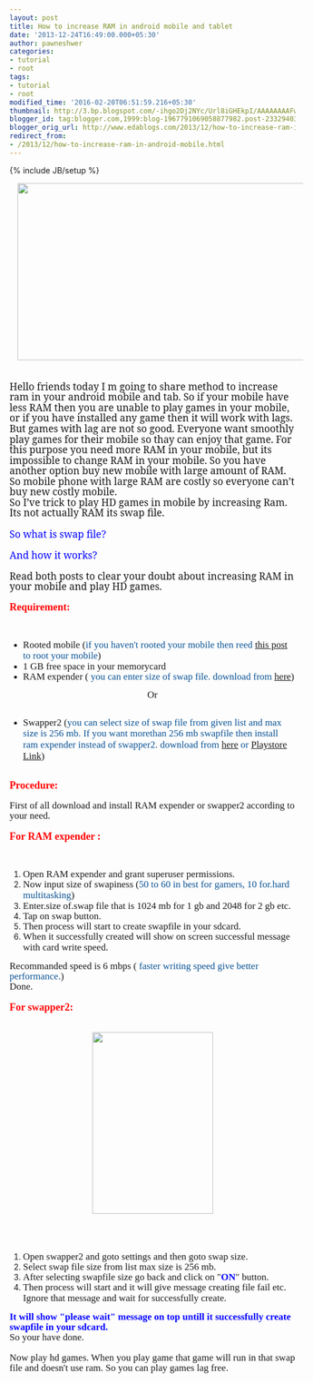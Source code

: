 ```yaml
---
layout: post
title: How to increase RAM in android mobile and tablet
date: '2013-12-24T16:49:00.000+05:30'
author: pawneshwer
categories:
- tutorial
- root
tags:
- tutorial
- root
modified_time: '2016-02-20T06:51:59.216+05:30'
thumbnail: http://3.bp.blogspot.com/-ihgo2Dj2NYc/Url8iGHEkpI/AAAAAAAAFws/RoaKATcCgIA/s72-c/ROEHSOFT+RAM-EXPANDER+-+ROOT+v1.82+apk.jpg
blogger_id: tag:blogger.com,1999:blog-1967791069058877982.post-233294033920862631
blogger_orig_url: http://www.edablogs.com/2013/12/how-to-increase-ram-in-android-mobile.html
redirect_from:
- /2013/12/how-to-increase-ram-in-android-mobile.html
---
```


{% include JB/setup %}

<div dir="ltr" style="text-align: left;" trbidi="on"><div class="MsoNormal"><div class="separator" style="clear: both; text-align: center;"><a href="http://3.bp.blogspot.com/-ihgo2Dj2NYc/Url8iGHEkpI/AAAAAAAAFws/RoaKATcCgIA/s1600/ROEHSOFT+RAM-EXPANDER+-+ROOT+v1.82+apk.jpg" imageanchor="1" style="margin-left: 1em; margin-right: 1em;"><img border="0" height="312" src="http://3.bp.blogspot.com/-ihgo2Dj2NYc/Url8iGHEkpI/AAAAAAAAFws/RoaKATcCgIA/s640/ROEHSOFT+RAM-EXPANDER+-+ROOT+v1.82+apk.jpg" width="640" /></a></div><span style="font-family: &quot;Georgia&quot;,&quot;serif&quot;; font-size: 13.0pt; line-height: 107%;"><br /></span><span style="font-family: &quot;Georgia&quot;,&quot;serif&quot;; font-size: 13.0pt; line-height: 107%;"><br /></span><span style="font-family: &quot;Georgia&quot;,&quot;serif&quot;; font-size: 13.0pt; line-height: 107%;">Hello friends today I m going to share method to increase ram in your android mobile and tab. So if your mobile have less RAM then you are unable to play games in your mobile, or if you have installed any game then it will work with lags. But games with lag are not so good. Everyone want smoothly play games for their mobile so thay can enjoy that game. For this purpose you need more RAM in your mobile, but its impossible to change RAM in your mobile. So you have another option buy new mobile with large amount of RAM. So mobile phone with large RAM are costly so everyone can’t buy new costly mobile.<o:p></o:p></span></div><div class="MsoNormal"><span style="font-family: &quot;Georgia&quot;,&quot;serif&quot;; font-size: 13.0pt; line-height: 107%;">So I’ve trick to play HD games in mobile by increasing Ram. Its not actually RAM its swap file.<o:p></o:p></span></div><div class="MsoNormal"><span style="font-family: &quot;Georgia&quot;,&quot;serif&quot;; font-size: 13.0pt; line-height: 107%;"><br /></span></div><div class="MsoNormal"><span style="font-family: &quot;Georgia&quot;,&quot;serif&quot;; font-size: 13.0pt; line-height: 107%;"><span style="color: blue;">So what is swap file?</span><o:p></o:p></span></div><div class="MsoNormal"><span style="font-family: &quot;Georgia&quot;,&quot;serif&quot;; font-size: 13.0pt; line-height: 107%;"><br /></span></div><div class="MsoNormal"><span style="font-family: &quot;Georgia&quot;,&quot;serif&quot;; font-size: 13.0pt; line-height: 107%;"><span style="color: blue;">And how it works?</span><o:p></o:p></span></div><div class="MsoNormal"><span style="font-family: &quot;Georgia&quot;,&quot;serif&quot;; font-size: 13.0pt; line-height: 107%;"><br /></span></div><div class="MsoNormal"></div><div class="MsoNormal"><span style="font-family: &quot;Georgia&quot;,&quot;serif&quot;; font-size: 13.0pt; line-height: 107%;">Read both posts to clear your doubt about increasing RAM in your mobile and play HD games.&nbsp;<o:p></o:p></span></div><div class="MsoNormal"><span style="font-family: &quot;Georgia&quot;,&quot;serif&quot;; font-size: 13.0pt; line-height: 107%;"><br /></span></div><div class="MsoNormal"><span class="Apple-style-span" style="font-family: Georgia, serif;"><span class="Apple-style-span" style="color: red; font-size: large; line-height: 18px;"><b>Requirement:</b></span></span></div><div class="MsoNormal"><span class="Apple-style-span" style="font-family: Georgia, serif;"><span class="Apple-style-span" style="font-size: 17px; line-height: 18px;"><br /></span></span></div><div class="MsoNormal"><br /><ul style="text-align: left;"><li><span style="font-family: Georgia, serif; font-size: 17px; line-height: 18px;">Rooted mobile (<span style="color: #0b5394;">if you haven't rooted your mobile then reed</span> </span><a href="http://www.androidplace.org/2013/12/how-to-root-android-without-pc-or-with.html" style="font-family: Georgia, serif; font-size: 17px; line-height: 18px;" target="_blank">this post</a><span style="font-family: Georgia, serif; font-size: 17px; line-height: 18px;"> <span style="color: #0b5394;">to root your mobile</span>)</span></li><li><span style="font-family: Georgia, serif; font-size: 17px; line-height: 18px;">1 GB free space in your memorycard</span></li><li><span style="font-family: Georgia, serif; font-size: 17px; line-height: 18px;">RAM expender ( <span style="color: #0b5394;">you can enter size of swap file. download from</span> </span><a href="https://adf.ly/bACAN" style="font-family: Georgia, serif; font-size: 17px; line-height: 18px;" target="_blank">here</a><span style="font-family: Georgia, serif; font-size: 17px; line-height: 18px;">)</span></li></ul></div><div class="MsoNormal"><div style="text-align: center;"><span class="Apple-style-span" style="font-family: Georgia, serif;"><span class="Apple-style-span" style="font-size: 17px; line-height: 18px;">Or</span></span></div></div><div class="MsoNormal"><br /><ul style="text-align: left;"><li><span style="font-family: Georgia, serif; font-size: 17px; line-height: 18px;">Swapper2 (<span style="color: #0b5394;">you can select size of swap file from given list and max size is 256 mb. If you want morethan 256 mb swapfile then install ram expender instead of swapper2. download from</span> <a href="https://adf.ly/bACQx" target="_blank">here</a>&nbsp;<span style="color: #0b5394;">or</span> <a href="https://adf.ly/bACUC" target="_blank">Playstore Link</a>)</span></li></ul></div><div class="MsoNormal"><span class="Apple-style-span" style="font-family: Georgia, serif;"><span class="Apple-style-span" style="font-size: 17px; line-height: 18px;"><br /></span></span></div><div class="MsoNormal"><span class="Apple-style-span" style="font-family: Georgia, serif;"><span class="Apple-style-span" style="color: red; font-size: large; line-height: 18px;"><b>Procedure:</b></span></span><br /><span class="Apple-style-span" style="font-family: Georgia, serif;"><span class="Apple-style-span" style="color: red; font-size: large; line-height: 18px;"><b><br /></b></span></span></div><div class="MsoNormal"><span class="Apple-style-span" style="font-family: Georgia, serif;"><span class="Apple-style-span" style="font-size: 17px; line-height: 18px;">First of all download and install RAM expender or swapper2 according to your need.</span></span><br /><span class="Apple-style-span" style="font-family: Georgia, serif;"><span class="Apple-style-span" style="font-size: 17px; line-height: 18px;"><br /></span></span></div><div class="MsoNormal"><span class="Apple-style-span" style="font-family: Georgia, serif;"><span class="Apple-style-span" style="color: red; font-size: large; line-height: 18px;"><b>For RAM expender :</b></span></span><br /><span class="Apple-style-span" style="font-family: Georgia, serif;"><span class="Apple-style-span" style="color: red; font-size: large; line-height: 18px;"><b><br /></b></span></span></div><div class="MsoNormal"><br /><ol style="text-align: left;"><li><span style="font-family: Georgia, serif; font-size: 17px; line-height: 18px;">Open RAM expender and grant superuser permissions.</span></li><li><span style="font-family: Georgia, serif; font-size: 17px; line-height: 18px;">Now input size of swapiness (<span style="color: #0b5394;">50 to 60 in best for gamers, 10 for.hard multitasking</span>)</span></li><li><span style="font-family: Georgia, serif; font-size: 17px; line-height: 18px;">Enter.size of.swap file that is 1024 mb for 1 gb and 2048 for 2 gb etc.</span></li><li><span style="font-family: Georgia, serif; font-size: 17px; line-height: 18px;">Tap on swap button.</span></li><li><span style="font-family: Georgia, serif; font-size: 17px; line-height: 18px;">Then process will start to create swapfile in your sdcard.</span></li><li><span style="font-family: Georgia, serif; font-size: 17px; line-height: 18px;">When it successfully created will show on screen successful message with card write speed.&nbsp;</span></li></ol></div><div class="MsoNormal"><span class="Apple-style-span" style="font-family: Georgia, serif;"><span class="Apple-style-span" style="font-size: 17px; line-height: 18px;">Recommanded speed is 6 mbps ( <span style="color: #0b5394;">faster writing speed give better performance.</span>)</span></span></div><div class="MsoNormal"><span class="Apple-style-span" style="font-family: Georgia, serif;"><span class="Apple-style-span" style="font-size: 17px; line-height: 18px;">Done.</span></span></div><div class="MsoNormal"><span class="Apple-style-span" style="font-family: Georgia, serif;"><span class="Apple-style-span" style="font-size: 17px; line-height: 18px;"><br /></span></span></div><div class="MsoNormal"><span class="Apple-style-span" style="font-family: Georgia, serif;"><span class="Apple-style-span" style="color: red; font-size: large; line-height: 18px;"><b>For swapper2:</b></span></span><br /><span class="Apple-style-span" style="font-family: Georgia, serif;"><span class="Apple-style-span" style="font-size: 17px; line-height: 18px;"><br /></span></span><br /><div class="separator" style="clear: both; text-align: center;"><a href="http://3.bp.blogspot.com/-zsyK4LFBUJI/Url8iNkWvTI/AAAAAAAAFww/f6QshUPfTKw/s1600/2013.08.06-08.40.13.jpeg" imageanchor="1" style="margin-left: 1em; margin-right: 1em;"><img border="0" height="320" src="http://3.bp.blogspot.com/-zsyK4LFBUJI/Url8iNkWvTI/AAAAAAAAFww/f6QshUPfTKw/s320/2013.08.06-08.40.13.jpeg" width="213" /></a></div><span class="Apple-style-span" style="font-family: Georgia, serif;"><span class="Apple-style-span" style="font-size: 17px; line-height: 18px;"><br /></span></span></div><div class="MsoNormal"><span class="Apple-style-span" style="font-family: Georgia, serif;"><span class="Apple-style-span" style="font-size: 17px; line-height: 18px;"><br /></span></span></div><div class="MsoNormal"><br /><ol style="text-align: left;"><li><span style="font-family: Georgia, serif; font-size: 17px; line-height: 18px;">Open swapper2 and goto settings and then goto swap size.</span></li><li><span style="font-family: Georgia, serif; font-size: 17px; line-height: 18px;">Select swap file size from list max size is 256 mb.</span></li><li><span style="font-family: Georgia, serif; font-size: 17px; line-height: 18px;">After selecting swapfile size go back and click on "<b><span style="color: blue;">ON</span></b>" button.</span></li><li><span style="font-family: Georgia, serif; font-size: 17px; line-height: 18px;">Then process will start and it will give message creating file fail etc. Ignore that message and wait for successfully create.</span></li></ol></div><div class="MsoNormal"><span class="Apple-style-span" style="font-family: Georgia, serif;"><span class="Apple-style-span" style="color: blue; font-size: 17px; line-height: 18px;"><b>It will show "please wait" message on top untill it successfully create swapfile in your sdcard.</b></span></span></div><div class="MsoNormal"><span class="Apple-style-span" style="font-family: Georgia, serif;"><span class="Apple-style-span" style="font-size: 17px; line-height: 18px;">So your have done.</span></span></div><div class="MsoNormal"><span class="Apple-style-span" style="font-family: Georgia, serif;"><span class="Apple-style-span" style="font-size: 17px; line-height: 18px;"><br /></span></span></div><div class="MsoNormal"><span class="Apple-style-span" style="font-family: Georgia, serif;"><span class="Apple-style-span" style="font-size: 17px; line-height: 18px;">Now play hd games. When you play game that game will run in that swap file and doesn't use ram. So you can play games lag free.</span></span></div></div>